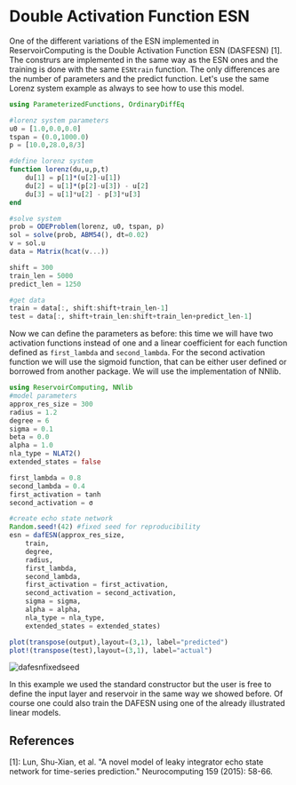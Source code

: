 # Double Activation Function ESN
One of the different variations of the ESN implemented in ReservoirComputing is the Double Activation Function ESN (DASFESN) \[1\]. The construrs are implemented in the same way as the ESN ones and the training is done with the same ```ESNtrain``` function. The only differences are the number of parameters and the predict function. Let's use the same Lorenz system example as always to see how to use this model.

```julia
using ParameterizedFunctions, OrdinaryDiffEq

#lorenz system parameters
u0 = [1.0,0.0,0.0]                       
tspan = (0.0,1000.0)                      
p = [10.0,28.0,8/3]

#define lorenz system 
function lorenz(du,u,p,t)
    du[1] = p[1]*(u[2]-u[1])
    du[2] = u[1]*(p[2]-u[3]) - u[2]
    du[3] = u[1]*u[2] - p[3]*u[3]
end

#solve system
prob = ODEProblem(lorenz, u0, tspan, p)  
sol = solve(prob, ABM54(), dt=0.02)   
v = sol.u
data = Matrix(hcat(v...))

shift = 300 
train_len = 5000
predict_len = 1250

#get data
train = data[:, shift:shift+train_len-1]
test = data[:, shift+train_len:shift+train_len+predict_len-1]
```
Now we can define the parameters as before: this time we will have two activation functions instead of one and a linear coefficient for each function defined as ```first_lambda``` and ```second_lambda```. For the second activation function we will use the sigmoid function, that can be either user defined or borrowed from another package. We will use the implementation of NNlib.

```julia
using ReservoirComputing, NNlib
#model parameters
approx_res_size = 300 
radius = 1.2 
degree = 6 
sigma = 0.1 
beta = 0.0 
alpha = 1.0 
nla_type = NLAT2() 
extended_states = false 

first_lambda = 0.8
second_lambda = 0.4
first_activation = tanh
second_activation = σ

#create echo state network  
Random.seed!(42) #fixed seed for reproducibility
esn = dafESN(approx_res_size,
    train,
    degree,
    radius,
    first_lambda,
    second_lambda,
    first_activation = first_activation,
    second_activation = second_activation,
    sigma = sigma,
    alpha = alpha,
    nla_type = nla_type,
    extended_states = extended_states)
```
```julia
plot(transpose(output),layout=(3,1), label="predicted")
plot!(transpose(test),layout=(3,1), label="actual")
```
![dafesnfixedseed](https://user-images.githubusercontent.com/10376688/90960708-e6ba6980-e4a3-11ea-8390-e29c74931991.png)

In this example we used the standard constructor but the user is free to define the input layer and reservoir in the same way we showed before. Of course one could also train the DAFESN using one of the already illustrated linear models.

## References

[1]: Lun, Shu-Xian, et al. "A novel model of leaky integrator echo state network for time-series prediction." Neurocomputing 159 (2015): 58-66.
